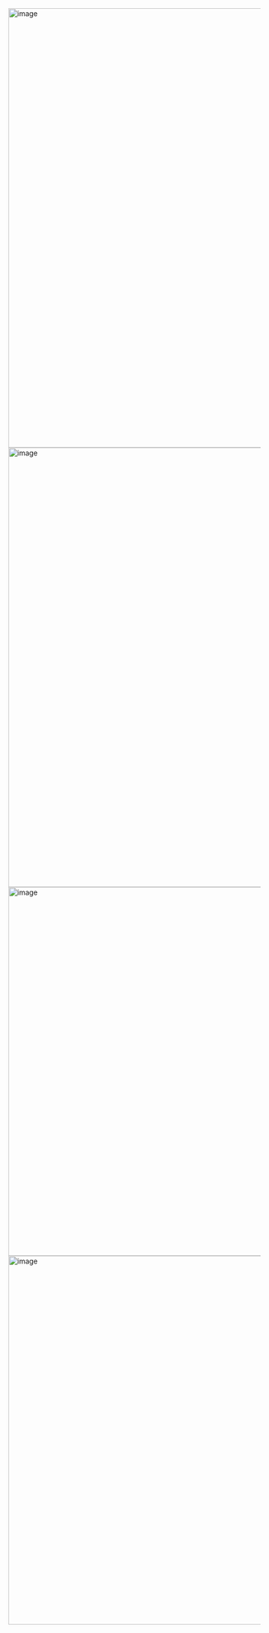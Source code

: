 <img width="877" alt="image" src="https://github.com/user-attachments/assets/8caa4516-cca9-4c77-998f-fa14e8b8fad8">
<img width="877" alt="image" src="https://github.com/user-attachments/assets/54b6ecac-b543-44b4-b606-0c38b9c1262f">
<img width="736" alt="image" src="https://github.com/user-attachments/assets/f2fd966d-b577-4818-9f44-c836f42dfd68">
<img width="736" alt="image" src="https://github.com/user-attachments/assets/db78844d-2500-4d7b-9150-0ff44ba50b89">
